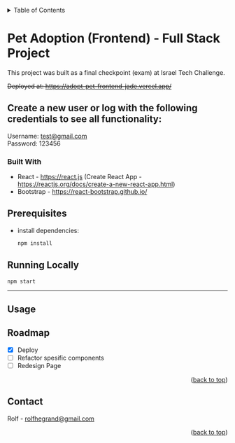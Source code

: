 <a name="readme-top"></a>
<!-- TABLE OF CONTENTS -->
<details>
  <summary>Table of Contents</summary>
  <ol>
    <li>
      <a href="#about-the-project">About The Project</a>
      <ul>
        <li><a href="#built-with">Built With</a></li>
      </ul>
    </li>
    <li>
      <a href="#getting-started">Getting Started</a>
      <ul>
        <li><a href="#prerequisites">Prerequisites</a></li>
        <li><a href="#installation">Installation</a></li>
      </ul>
    </li>
    <li><a href="#usage">Usage</a></li>
    <li><a href="#roadmap">Roadmap</a></li>
    <li><a href="#contact">Contact</a></li>
  </ol>
</details>

<!-- ABOUT THE PROJECT -->
# Pet Adoption (Frontend) - Full Stack Project
This project was built as a final checkpoint (exam) at Israel Tech Challenge. 

<del>Deployed at: https://adopt-pet-frontend-jade.vercel.app/</del>

## Create a new user or log with the following credentials to see all functionality: 
Username: test@gmail.com <br>
Password: 123456

### Built With

- React - https://react.js (Create React App - https://reactjs.org/docs/create-a-new-react-app.html)
- Bootstrap - https://react-bootstrap.github.io/

## Prerequisites

- install dependencies:
  ```sh
  npm install
  ```

## Running Locally
`npm start`

_____________________
<!-- USAGE EXAMPLES -->
## Usage
<!-- ROADMAP -->

## Roadmap

- [x] Deploy
- [ ] Refactor spesific components  
- [ ] Redesign Page
<p align="right">(<a href="#readme-top">back to top</a>)</p>

## Contact

Rolf - rolfhegrand@gmail.com <br>

<p align="right">(<a href="#readme-top">back to top</a>)</p>

